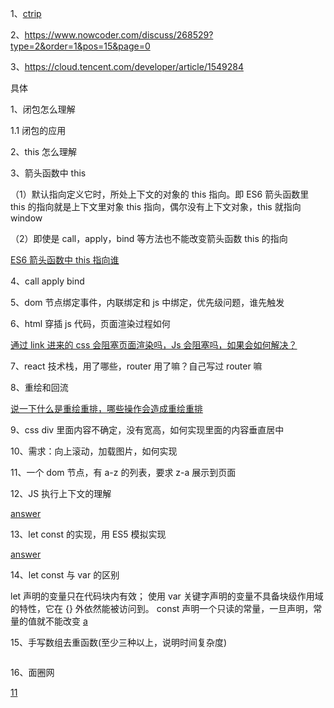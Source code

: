 1、[ctrip](https://juejin.cn/post/6863710686191550471)

2、https://www.nowcoder.com/discuss/268529?type=2&order=1&pos=15&page=0

3、https://cloud.tencent.com/developer/article/1549284

具体

1、闭包怎么理解

1.1 闭包的应用

2、this 怎么理解

3、箭头函数中 this

（1）默认指向定义它时，所处上下文的对象的 this 指向。即 ES6 箭头函数里 this 的指向就是上下文里对象 this 指向，偶尔没有上下文对象，this 就指向 window

（2）即使是 call，apply，bind 等方法也不能改变箭头函数 this 的指向

[ES6 箭头函数中 this 指向谁](https://cloud.tencent.com/developer/article/1682439)

4、call apply bind

5、dom 节点绑定事件，内联绑定和 js 中绑定，优先级问题，谁先触发

6、html 穿插 js 代码，页面渲染过程如何

[通过 link 进来的 css 会阻塞页面渲染吗，Js 会阻塞吗，如果会如何解决？](https://github.com/lgwebdream/FE-Interview/issues/190)

7、react 技术栈，用了哪些，router 用了嘛？自己写过 router 嘛

8、重绘和回流

[说一下什么是重绘重排，哪些操作会造成重绘重排](https://github.com/lgwebdream/FE-Interview/issues/192)

9、css div 里面内容不确定，没有宽高，如何实现里面的内容垂直居中

10、需求：向上滚动，加载图片，如何实现

11、一个 dom 节点，有 a-z 的列表，要求 z-a 展示到页面

12、JS 执行上下文的理解

[answer](https://github.com/lgwebdream/FE-Interview/issues/1070)

13、let const 的实现，用 ES5 模拟实现

[answer](https://github.com/lgwebdream/FE-Interview/issues/1069)

14、let const 与 var 的区别

let 声明的变量只在代码块内有效；
使用 var 关键字声明的变量不具备块级作用域的特性，它在 {} 外依然能被访问到。
const 声明一个只读的常量，一旦声明，常量的值就不能改变
[a](https://www.runoob.com/js/js-let-const.html)

15、手写数组去重函数(至少三种以上，说明时间复杂度)

```

```

16、面圈网

[11](http://www.mianshigee.com/article/50337kya)
